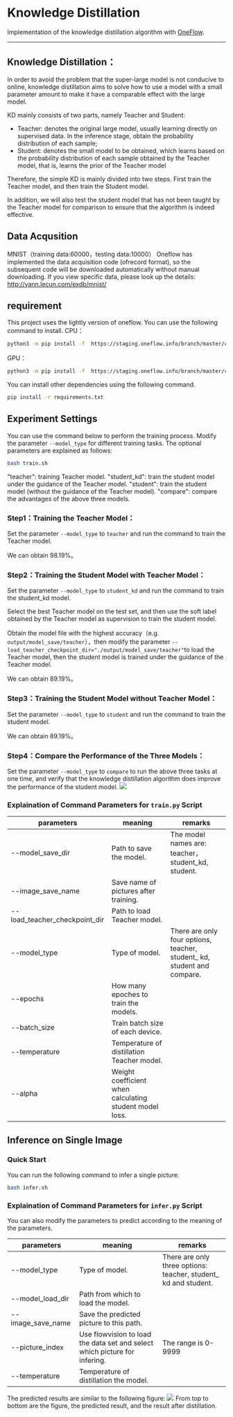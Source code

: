 # Knowledge Distillation
Implementation of the knowledge distillation algorithm with [OneFlow](https://github.com/Oneflow-Inc/oneflow#install-with-pip-package).

---
## Knowledge Distillation：
In order to avoid the problem that the super-large model is not conducive to online, knowledge distillation aims to solve how to use a model with a small parameter amount to make it have a comparable effect with the large model.

KD mainly consists of two parts, namely Teacher and Student:
- Teacher: denotes the original large model, usually learning directly on supervised data. In the inference stage, obtain the probability distribution of each sample;
- Student: denotes the small model to be obtained, which learns based on the probability distribution of each sample obtained by the Teacher model, that is, learns the prior of the Teacher model

Therefore, the simple KD is mainly divided into two steps. First train the Teacher model, and then train the Student model.

In addition, we will also test the student model that has not been taught by the Teacher model for comparison to ensure that the algorithm is indeed effective.

## Data Acqusition
MNIST（training data:60000，testing data:10000）
Oneflow has implemented the data acquisition code (ofrecord format), so the subsequent code will be downloaded automatically without manual downloading. If you view specific data, please look up the details: http://yann.lecun.com/exdb/mnist/

## requirement

This project uses the lightly version of oneflow. You can use the following command to install.
CPU：
```bash
python3 -m pip install -f  https://staging.oneflow.info/branch/master/cpu  --pre oneflow
```
GPU：
```bash
python3 -m pip install -f  https://staging.oneflow.info/branch/master/cu112  --pre oneflow
```
You can install other dependencies using the following command.
```bash
pip install -r requirements.txt
```

## Experiment Settings

You can use the command below to perform the training process. Modify the parameter `--model_type` for different training tasks. The optional parameters are explained as follows:
```bash
bash train.sh
```

"teacher": training Teacher model.
"student_kd": train the student model under the guidance of the Teacher model. 
"student": train the student model (without the guidance of the Teacher model).
"compare": compare the advantages of the above three models.

### Step1：Training the Teacher Model：
Set the parameter `--model_type` to `teacher` and run the command to train the Teacher model.

We can obtain 98.19%。

### Step2：Training the Student Model with Teacher Model：
Set the parameter `--model_type` to `student_kd` and run the command to train the student_kd model.

Select the best Teacher model on the test set, and then use the soft label obtained by the Teacher model as supervision to train the student model.

Obtain the model file with the highest accuracy（e.g. `output/model_save/teacher`），then modify the parameter `--load_teacher_checkpoint_dir="./output/model_save/teacher"`to load the Teacher model, then the student model is trained under the guidance of the Teacher model.

We can obtain 89.19%。

### Step3：Training the Student Model without Teacher Model：
Set the parameter `--model_type` to `student` and run the command to train the student model.

We can obtain 89.19%。

### Step4：Compare the Performance of the Three Models：

Set the parameter `--model_type` to `compare` to run the above three tasks at one time, and verify that the knowledge distillation algorithm does improve the performance of the student model.
![](./output/images/compare_result.jpg)

### Explaination of Command Parameters for `train.py` Script
| parameters     | meaning     | remarks     |
| -------- | -------- | -------- |
| --model_save_dir | Path to save the model. | The model names are: teacher，student_kd, student. |
| --image_save_name | Save name of pictures after training. |  |
| --load_teacher_checkpoint_dir | Path to load Teacher model. |  |
| --model_type | Type of model. | There are only four options, teacher, student_ kd, student and compare. |
| --epochs | How many epoches to train the models. |  |
| --batch_size | Train batch size of each device. |  |
| --temperature | Temperature of distillation Teacher model. |  |
| --alpha | Weight coefficient when calculating student model loss. |  |


## Inference on Single Image

### Quick Start
You can run the following command to infer a single picture:
```bash
bash infer.sh
```

### Explaination of Command Parameters for `infer.py` Script
You can also modify the parameters to predict according to the meaning of the parameters.

| parameters     | meaning     | remarks     |
| -------- | -------- | -------- |
| --model_type | Type of model. | There are only three options:  teacher, student_ kd and student. |
| --model_load_dir | Path from which to load the model. |  |
| --image_save_name | Save the predicted picture to this path. |  |
| --picture_index | Use flowvision to load the data set and select which picture for infering. | The range is 0-9999 |
| --temperature | Temperature of distillation the model. |  |

The predicted results are similar to the following figure:
![](./output/images/infer_result.jpg)
From top to bottom are the figure, the predicted result, and the result after distillation.
